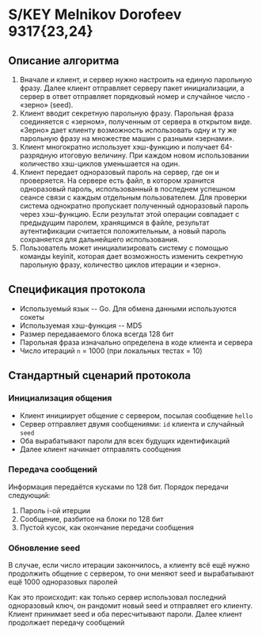 # S/KEY Melnikov Dorofeev 9317{23,24}

## Описание алгоритма

1. Вначале и клиент, и сервер нужно настроить на единую парольную фразу. Далее клиент отправляет серверу пакет инициализации, а сервер в ответ отправляет порядковый номер и случайное число - «зерно» (seed).
2. Клиент вводит секретную парольную фразу. Парольная фраза соединяется с «зерном», полученным от сервера в открытом виде. «Зерно» дает клиенту возможность использовать одну и ту же парольную фразу на множестве машин с разными «зернами».
3. Клиент многократно использует хэш-функцию и получает 64-разрядную итоговую величину. При каждом новом использовании количество хэш-циклов уменьшается на один.
4. Клиент передает одноразовый пароль на сервер, где он и проверяется. На сервере есть файл, в котором хранится одноразовый пароль, использованный в последнем успешном сеансе связи с каждым отдельным пользователем. Для проверки  система однократно пропускает полученный одноразовый пароль через хэш-функцию. Если результат этой операции совпадает с предыдущим паролем, хранящимся в файле, результат аутентификации считается положительным, а новый пароль сохраняется для дальнейшего использования.
5. Пользователь может инициализировать систему с помощью команды keyinit, которая дает возможность изменить секретную парольную фразу, количество циклов итерации и «зерно».


## Спецификация протокола

- Используемый язык -- Go. Для обмена данными используются сокеты
- Используемая хэш-функция -- MD5
- Размер передаваемого блока всегда 128 бит
- Парольная фраза изначально определена в коде клиента и сервера
- Число итераций `n` = 1000 (при локальных тестах = 10)


## Стандартный сценарий протокола


### Инициализация общения

- Клиент инициирует общение с сервером, посылая сообщение `hello`
- Сервер отправляет двумя сообщениями: `id` клиента и случайный `seed`
- Оба вырабатывают пароли для всех будущих идентификаций
- Далее клиент начинает отправлять сообщения

### Передача сообщений

Информация передаётся кусками по 128 бит. Порядок передачи следующий:

1. Пароль i-ой итерции
2. Сообщение, разбитое на блоки по 128 бит
3. Пустой кусок, как окончание передачи сообщения
	
### Обновление seed

В случае, если число итерации закончилось, а клиенту всё ещё нужно продолжить общение с сервером, то они меняют seed и вырабатывают ещё 1000 одноразовых паролей

Как это происходит: как только сервер использовал последний одноразовый ключ, он рандомит новый seed и отправляет его клиенту. Клиент принимает seed и оба пересчитывают пароли. Далее клиент продолжает передачу сообщений
